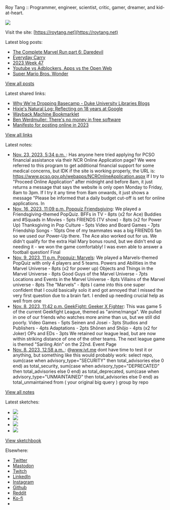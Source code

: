 Roy Tang :: Programmer, engineer, scientist, critic, gamer, dreamer, and kid-at-heart.

![](https://roytang.net/static/img/profile.jpg)

Visit the site: [https://roytang.net](https://roytang.net)

Latest blog posts:

- [The Complete Marvel Run part 6: Daredevil](https://roytang.net/2023/11/cmr-daredevil/)
- [Everyday Carry](https://roytang.net/2023/11/everyday-carry/)
- [2023 Week 47](https://roytang.net/2023/11/2023-week-47/)
- [Youtube vs Adblockers, Apps vs the Open Web](https://roytang.net/2023/11/youtube-adblockers/)
- [Super Mario Bros. Wonder](https://roytang.net/2023/11/mario-wonder/)

[View all posts](https://roytang.net/blog)

Latest shared links:

- [Why We&#x27;re Dropping Basecamp - Duke University Libraries Blogs](https://roytang.net/2023/12/24117e5b08418d70cf9657354b373064/)
- [Hixie&#x27;s Natural Log: Reflecting on 18 years at Google](https://roytang.net/2023/12/1767af0e342a79b387ee661c5d7e8cb1/)
- [Wayback Machine Bookmarklet](https://roytang.net/2023/11/57649cb49f3fe44691aea51f6187992c/)
- [Ben Werdmuller: There&#x27;s no money in free software](https://roytang.net/2023/11/ac6abf0f922838493ae2f2caf7b1bf3a/)
- [Manifesto for posting online in 2023](https://roytang.net/2023/11/a826876ad2df8f650065e46869f72971/)

[View all links](https://roytang.net/links)

Latest notes:

- [Nov. 23, 2023, 5:34 p.m. ](https://roytang.net/2023/11/kaf5a9k/): Has anyone here tried applying for PCSO financial assistance via their NCR Online Application page? We were referred to this program to get additional financial support for some medical concerns, but IDK if the site is working properly, the URL is: https://www.pcso.gov.ph/webapps/NCROnlineApplication.aspx If I try to &quot;Proceed Online Application&quot; after midnight and before 8am, it just returns a message that says the website is only open Monday to Friday, 8am to 3pm. If I try it any time from 8am onwards, it just shows a message &quot;Please be informed that a daily budget cut-off is set for online applications. In
- [Nov. 16, 2023, 11:09 p.m. Popquiz Friendsgiving](https://roytang.net/2023/11/popquiz-friendsgiving/): We played a Friendsgiving-themed PopQuiz. BFFs in TV - 8pts (x2 for Ace) Buddies and #Squads in Movies - 5pts FRIENDS (TV show) - 8pts (x2 for Power Up) Thanksgiving in Pop Culture - 5pts Video and Board Games - 7pts Friendship Songs - 10pts One of my teammates was a big FRIENDS fan so we used our Power-Up there. The Ace also worked out for us. We didn&#x27;t qualify for the extra Hail Mary bonus round, but we didn&#x27;t end up needing it - we won the game comfortably! I was even able to answer a football question! Final
- [Nov. 9, 2023, 11 p.m. Popquiz: Marvels](https://roytang.net/2023/11/popquiz-marvels/): We played a Marvels-themed PopQuiz with only 4 players and 5 teams. Powers and Abilities in the Marvel Universe - 8pts (x2 for power up) Objects and Things in the Marvel Universe - 8pts Good Guys of the Marvel Universe - 7pts Locations and Events in the Marvel Universe - 8pts Villains of the Marvel universe - 8pts The &quot;Marvels&quot; - 8pts I came into this one super confident that I could basically solo it and got annoyed that I missed the very first question due to a brain fart. I ended up needing crucial help as well from one
- [Nov. 8, 2023, 11:42 p.m. GeekFight: Geeker X Fighter](https://roytang.net/2023/11/geekfight-league-5/): This was game 5 of the current Geekfight League, themed as &quot;anime/manga&quot;. We pulled in one of our friends who watches more anime than us, but we still did poorly. Video Games - 5pts Seinen and Josei - 3pts Studios and Publishers - 4pts Adaptations - 2pts Shōnen and Shōjo - 4pts (x2 for Joker) OPs and EDs - 3pts We retained our league lead, but are now within striking distance of one of the other teams. The next league game is themed &quot;Sariling Atin&quot; on the 22nd. Event Page
- [Nov. 8, 2023, 12:58 a.m. ](https://roytang.net/2023/11/111370326820183406/): @www.jvt.me dont have time to test it or anything, but something like this would probably work: select repo, sum(case when advisory_type=&quot;SECURITY&quot; then total_advisories else 0 end) as total_security, sum(case when advisory_type=&quot;DEPRECATED&quot; then total_advisories else 0 end) as total_deprecated, sum(case when advisory_type=&quot;UNMAINTAINED&quot; then total_advisories else 0 end) as total_unmaintained from ( your original big query ) group by repo

[View all notes](https://roytang.net/notes)

Latest sketches:


- ![](https://roytang.net/media/cache/c3/52/c3524701d7d18fa2b6b280d4437c7ba1.jpg)
- ![](https://roytang.net/media/cache/b8/6e/b86e3f7c5db451a5bf40260cdf52e2c0.jpg)
- ![](https://roytang.net/media/cache/09/11/09119bc377da2a1bf7e9d18251a6b7a6.jpg)
- ![](https://roytang.net/media/cache/3c/7d/3c7d410c1cd355b7897272dd51e3b61a.jpg)

[View sketchbook](https://roytang.net/albums/sketchbook)


Elsewhere:

- [Twitter](https://twitter.com/roytang)
- [Mastodon](https://indieweb.social/@roytang)
- [Twitch](https://twitch.tv/twitchyroy)
- [LinkedIn](https://www.linkedin.com/in/roytang)
- [Instagram](https://instagram.com/roytang0400)
- [Github](https://github.com/roytang)
- [Reddit](https://reddit.com/u/hungryroy)
- [Ko-fi](https://ko-fi.com/roytang)
- [](mailto:hello@roytang.net)
